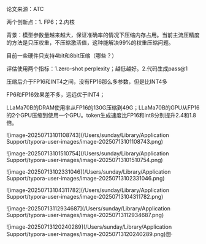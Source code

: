 论文来源：ATC



两个创新点：1. FP6；2.内核

背景：模型参数量越来越大，保证准确率的情况下压缩内存占用。当前主流压精度的方法是只压权重，不压缩激活值，这种能解决99%的权重压缩问题。

目前一些硬件只支持4bit和8bit压缩（哪些？）

评估使用两个指标：1.zero-shot perplexity；越低越好。2.代码生成pass@1

压缩后介于FP16和INT4之间，没有FP16那么多参数，但是比INT4多

FP6和FP16效果差不多，远远优于INT4；

LLaMa70B的DRAM使用率从FP16的130G压缩到49G；LLaMa70B的GPU从FP16的2个GPU压缩到使用一个GPU。token生成速度比FP16和int8分别提升2.4和1.8倍。



![image-20250713101108743](/Users/sunday/Library/Application Support/typora-user-images/image-20250713101108743.png)

![image-20250713101510754](/Users/sunday/Library/Application Support/typora-user-images/image-20250713101510754.png)

![image-20250713102331046](/Users/sunday/Library/Application Support/typora-user-images/image-20250713102331046.png)

![image-20250713104311782](/Users/sunday/Library/Application Support/typora-user-images/image-20250713104311782.png)

![image-20250713112934687](/Users/sunday/Library/Application Support/typora-user-images/image-20250713112934687.png)

![image-20250713120240289](/Users/sunday/Library/Application Support/typora-user-images/image-20250713120240289.png)想·